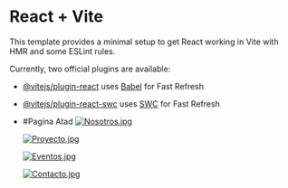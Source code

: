 # React + Vite

This template provides a minimal setup to get React working in Vite with HMR and some ESLint rules.

Currently, two official plugins are available:

- [@vitejs/plugin-react](https://github.com/vitejs/vite-plugin-react/blob/main/packages/plugin-react/README.md) uses [Babel](https://babeljs.io/) for Fast Refresh
- [@vitejs/plugin-react-swc](https://github.com/vitejs/vite-plugin-react-swc) uses [SWC](https://swc.rs/) for Fast Refresh

- #Pagina Atad
  [![Nosotros.jpg](https://i.postimg.cc/nzffrqr4/Nosotros.jpg)](https://postimg.cc/R3dDb6ch)

  [![Proyecto.jpg](https://i.postimg.cc/0N0r852y/Proyecto.jpg)](https://postimg.cc/nsMn2JDy)

  [![Eventos.jpg](https://i.postimg.cc/Ls3krMcz/Eventos.jpg)](https://postimg.cc/yJWSZ2Yd)

  [![Contacto.jpg](https://i.postimg.cc/2yZ1NQ1P/Contacto.jpg)](https://postimg.cc/BPJSx1cg)
